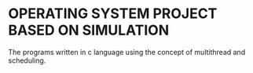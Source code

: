 # OPERATING SYSTEM PROJECT BASED ON SIMULATION

The programs written in c language using the concept of multithread and scheduling.
